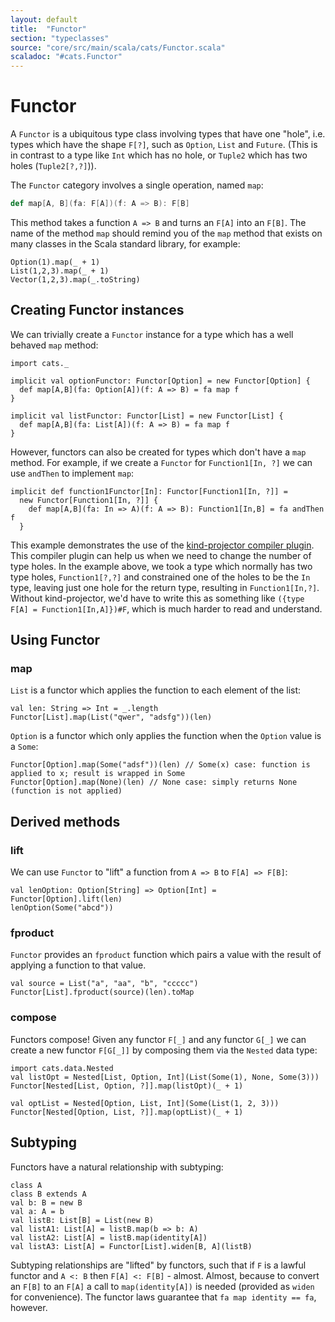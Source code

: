```yaml
---
layout: default
title:  "Functor"
section: "typeclasses"
source: "core/src/main/scala/cats/Functor.scala"
scaladoc: "#cats.Functor"
---
```

# Functor

A `Functor` is a ubiquitous type class involving types that have one
"hole", i.e. types which have the shape `F[?]`, such as `Option`,
`List` and `Future`. (This is in contrast to a type like `Int` which has
no hole, or `Tuple2` which has two holes (`Tuple2[?,?]`)).

The `Functor` category involves a single operation, named `map`:

```scala
def map[A, B](fa: F[A])(f: A => B): F[B]
```

This method takes a function `A => B` and turns an `F[A]` into an
`F[B]`.  The name of the method `map` should remind you of the `map`
method that exists on many classes in the Scala standard library, for
example:

```tut:book
Option(1).map(_ + 1)
List(1,2,3).map(_ + 1)
Vector(1,2,3).map(_.toString)
```

## Creating Functor instances

We can trivially create a `Functor` instance for a type which has a well
behaved `map` method:

```tut:silent
import cats._

implicit val optionFunctor: Functor[Option] = new Functor[Option] {
  def map[A,B](fa: Option[A])(f: A => B) = fa map f
}

implicit val listFunctor: Functor[List] = new Functor[List] {
  def map[A,B](fa: List[A])(f: A => B) = fa map f
}
```

However, functors can also be created for types which don't have a `map`
method. For example, if we create a `Functor` for `Function1[In, ?]`
we can use `andThen` to implement `map`:

```tut:silent
implicit def function1Functor[In]: Functor[Function1[In, ?]] =
  new Functor[Function1[In, ?]] {
    def map[A,B](fa: In => A)(f: A => B): Function1[In,B] = fa andThen f
  }
```

This example demonstrates the use of the
[kind-projector compiler plugin](https://github.com/non/kind-projector).
This compiler plugin can help us when we need to change the number of type
holes. In the example above, we took a type which normally has two type holes, 
`Function1[?,?]` and constrained one of the holes to be the `In` type, 
leaving just one hole for the return type, resulting in `Function1[In,?]`. 
Without kind-projector, we'd have to write this as something like 
`({type F[A] = Function1[In,A]})#F`, which is much harder to read and understand.

## Using Functor

### map

`List` is a functor which applies the function to each element of the list:

```tut:book
val len: String => Int = _.length
Functor[List].map(List("qwer", "adsfg"))(len)
```

`Option` is a functor which only applies the function when the `Option` value 
is a `Some`:

```tut:book
Functor[Option].map(Some("adsf"))(len) // Some(x) case: function is applied to x; result is wrapped in Some
Functor[Option].map(None)(len) // None case: simply returns None (function is not applied)
```

## Derived methods

### lift

We can use `Functor` to "lift" a function from `A => B` to `F[A] => F[B]`:

```tut:book
val lenOption: Option[String] => Option[Int] = Functor[Option].lift(len)
lenOption(Some("abcd"))
```

### fproduct

`Functor` provides an `fproduct` function which pairs a value with the
result of applying a function to that value.

```tut:book
val source = List("a", "aa", "b", "ccccc")
Functor[List].fproduct(source)(len).toMap
```

### compose

Functors compose! Given any functor `F[_]` and any functor `G[_]` we can
create a new functor `F[G[_]]` by composing them via the `Nested` data type:

```tut:book
import cats.data.Nested
val listOpt = Nested[List, Option, Int](List(Some(1), None, Some(3)))
Functor[Nested[List, Option, ?]].map(listOpt)(_ + 1)

val optList = Nested[Option, List, Int](Some(List(1, 2, 3)))
Functor[Nested[Option, List, ?]].map(optList)(_ + 1)
```

## Subtyping

Functors have a natural relationship with subtyping:

```tut:book
class A
class B extends A
val b: B = new B
val a: A = b
val listB: List[B] = List(new B)
val listA1: List[A] = listB.map(b => b: A)
val listA2: List[A] = listB.map(identity[A])
val listA3: List[A] = Functor[List].widen[B, A](listB)
```

Subtyping relationships are "lifted" by functors, such that if `F` is a
lawful functor and `A <: B` then `F[A] <: F[B]` - almost. Almost, because to
convert an `F[B]` to an `F[A]` a call to `map(identity[A])` is needed
(provided as `widen` for convenience). The functor laws guarantee that
`fa map identity == fa`, however.
